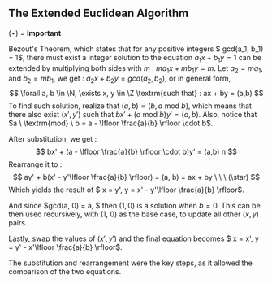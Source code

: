 ## The Extended Euclidean Algorithm

($\star$)   =  **Important**

Bezout's Theorem, which states that for any positive integers $ gcd(a_1, b_1) = 1$, there must exist a integer solution to the equation $a_1x + b_1y = 1$ can be extended by multiplying both sides with $m$ : $ma_1x + mb_1y = m$. Let $a_2 = ma_1$, and $b_2 = mb_1$, we get : $a_2x + b_2y = gcd(a_2, b_2)$, or in general form, 
$$
\forall a, b \in \N, \exists x, y \in \Z  \textrm{such that} : ax + by = (a,b)
$$
To find such solution, realize that $(a, b) = (b, a \ \textrm{mod} \ b)$, which means that there also exist $(x', y')$ such that $bx' + (a \ \textrm{mod} \ b)y' = (a,b)$. Also, notice that $a \ \textrm{mod} \ b = a - \lfloor \frac{a}{b} \rfloor \cdot b$. 

After substitution, we get :
$$
bx' + (a - \lfloor \frac{a}{b} \rfloor \cdot b)y' = (a,b) n
$$
Rearrange it to :
$$
ay' + b(x' - y'\lfloor \frac{a}{b} \rfloor) = (a, b) = ax + by \ \ \ (\star)
$$
Which yields the result of $ x = y', y = x' - y'\lfloor \frac{a}{b} \rfloor$.

And since $gcd(a, 0) = a, $ then $(1, 0)$ is a solution when $b = 0$. This can be then used recursively, with (1, 0) as the base case, to update all other $(x, y)$ pairs.

Lastly, swap the values of $(x', y')$ and the final equation becomes $ x = x', y = y' - x'\lfloor \frac{a}{b} \rfloor$.

The substitution and rearrangement were the key steps, as it allowed the comparison of the two equations.

